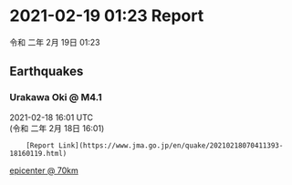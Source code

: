 # 2021-02-19 01:23 Report
令和 二年 2月 19日 01:23

## Earthquakes
### Urakawa Oki @ M4.1
2021-02-18 16:01 UTC  
        (令和 二年 2月 18日 16:01)
  
        [Report Link](https://www.jma.go.jp/en/quake/20210218070411393-18160119.html)  
[epicenter @ 70km](https://www.google.com/maps/place/42°00'00%22+142°30'00%22/@42,142.5,17z/data=!3m1!4b1!4m5!3m4!1s0x0:0x0!8m2!3d42!4d142.5)
